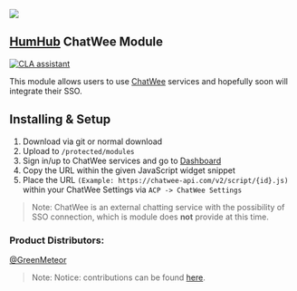 [![](resources/chatweelogo.png)](https://chatwee.com/)

## [HumHub](https://www.humhub.org/en) ChatWee Module
[![CLA assistant](https://cla-assistant.io/readme/badge/GreenMeteor/humhub-chatwee-module)](https://cla-assistant.io/GreenMeteor/humhub-chatwee-module)

This module allows users to use [ChatWee](https://chatwee.com) services and hopefully soon will integrate their SSO.

## Installing & Setup
1. Download via git or normal download
2. Upload to `/protected/modules`
3. Sign in/up to ChatWee services and go to [Dashboard](https://client.chatwee.com/v2/dashboard/index)
4. Copy the URL within the given JavaScript widget snippet
5. Place the URL `(Example: https://chatwee-api.com/v2/script/{id}.js)` within your ChatWee Settings via `ACP -> ChatWee Settings`

> Note: ChatWee is an external chatting service with the possibility of SSO connection, which is module does **not** provide at this time.

### __Product Distributors:__
[@GreenMeteor](https://github.com/GreenMeteor)

> Note: Notice: contributions can be found [here](https://github.com/GreenMeteor/humhub-chatwee-module/blob/master/.github/CONTRIBUTORS.md).
